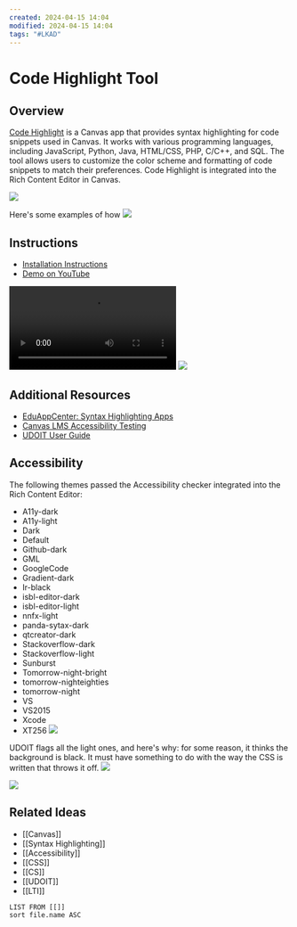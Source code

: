 ```yaml
---
created: 2024-04-15 14:04
modified: 2024-04-15 14:04
tags: "#LKAD"
---
```


# Code Highlight Tool

## Overview

[Code Highlight](https://www.eduappcenter.com/apps/6199) is a Canvas app that provides syntax highlighting for code snippets used in Canvas. It works with various programming languages, including JavaScript, Python, Java, HTML/CSS, PHP, C/C++, and SQL. The tool allows users to customize the color scheme and formatting of code snippets to match their preferences. Code Highlight is integrated into the Rich Content Editor in Canvas.

![](./../images/code_highlight_2.png)

Here's some examples of how
![](./../images/code_highlight_1.png)

## Instructions

- [Installation Instructions](https://www.wyelearning.com/support/code-highlight/#installation)
- [Demo on YouTube](https://youtu.be/cqFcjX3VN8U?si=KxLveauikkM3lvu4)

![](./../images/code_highlight.mp4)
![](./../images/code_highlight_3.png)

## Additional Resources

- [EduAppCenter: Syntax Highlighting Apps](https://www.eduappcenter.com/apps/6199)
- [Canvas LMS Accessibility Testing](https://osuecampus.slack.com/archives/C028KHFNFGV/p1712961114889129?thread_ts=1712956645.737099&cid=C028KHFNFGV)
- [UDOIT User Guide](https://osuecampus.slack.com/archives/C028KHFNFGV/p1712961362931619?thread_ts=1712956645.737099&cid=C028KHFNFGV)

## Accessibility

The following themes passed the Accessibility checker integrated into the Rich Content Editor:

- A11y-dark
- A11y-light
- Dark
- Default
- Github-dark
- GML
- GoogleCode
- Gradient-dark
- Ir-black
- isbl-editor-dark
- isbl-editor-light
- nnfx-light
- panda-sytax-dark
- qtcreator-dark
- Stackoverflow-dark
- Stackoverflow-light
- Sunburst
- Tomorrow-night-bright
- tomorrow-nighteighties
- tomorrow-night
- VS
- VS2015
- Xcode
- XT256
![](./../images/code_highlight_3.png)


UDOIT flags all the light ones, and here's why: for some reason, it thinks the background is black. It must have something to do with the way the CSS is written that throws it off.
![](./../images/code_highlight_5.png)

![](./../images/udoit.png)

## Related Ideas

- [[Canvas]]
- [[Syntax Highlighting]]
- [[Accessibility]]
- [[CSS]]
- [[CS]]
- [[UDOIT]]
- [[LTI]]

```dataview
LIST FROM [[]]
sort file.name ASC
```
